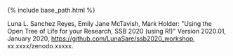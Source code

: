 {% include base_path.html %}

Luna L. Sanchez Reyes, Emily Jane McTavish, Mark Holder: "Using the Open Tree of Life for your Research, SSB 2020 (using R!)"  Version
2020.01, January 2020, https://github.com/LunaSare/ssb2020_workshop,
xx.xxxx/zenodo.xxxxx.
